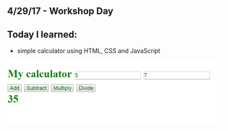 ## 4/29/17 - Workshop Day

## Today I learned:

- simple calculator using HTML, CSS and JavaScript

![Calculator](/images/calc.png)
